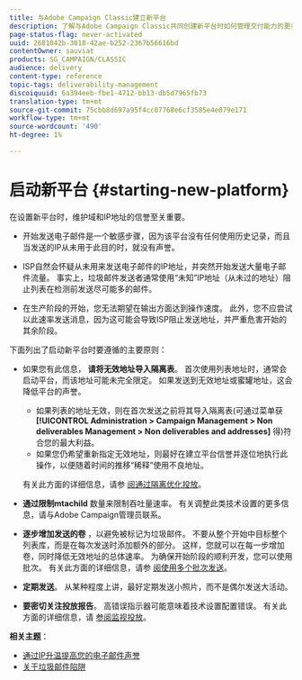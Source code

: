 ```yaml
---
title: 与Adobe Campaign Classic建立新平台
description: 了解与Adobe Campaign Classic共同创建新平台时如何管理交付能力的更多信息。
page-status-flag: never-activated
uuid: 2681042b-3018-42ae-b252-2367b56616bd
contentOwner: sauviat
products: SG_CAMPAIGN/CLASSIC
audience: delivery
content-type: reference
topic-tags: deliverability-management
discoiquuid: 6a394eeb-fbe1-4712-bb13-db5d7965fb73
translation-type: tm+mt
source-git-commit: 75cbb8d697a95f4cc07768e6cf3585e4e079e171
workflow-type: tm+mt
source-wordcount: '490'
ht-degree: 1%

---
```



# 启动新平台 {#starting-new-platform}

在设置新平台时，维护域和IP地址的信誉至关重要。

* 开始发送电子邮件是一个敏感步骤，因为该平台没有任何使用历史记录，而且当发送的IP从未用于此目的时，就没有声誉。

* ISP自然会怀疑从未用来发送电子邮件的IP地址，并突然开始发送大量电子邮件流量。 事实上，垃圾邮件发送者通常使用“未知”IP地址（从未过的地址）阻止列表在检测前发送尽可能多的邮件。

* 在生产阶段的开始，您无法期望在输出方面达到操作速度。 此外，您不应尝试以此速率发送消息，因为这可能会导致ISP阻止发送地址，并严重危害开始的其余阶段。

下面列出了启动新平台时要遵循的主要原则：

* 如果您有此信息， **请将无效地址导入隔离表**。
首次使用列表地址时，通常会启动平台，而该地址可能未完全限定。 如果发送到无效地址或蜜罐地址，这会降低平台的声誉。

   * 如果列表的地址无效，则在首次发送之前将其导入隔离表(可通过菜单获 **[!UICONTROL Administration > Campaign Management > Non deliverables Management > Non deliverables and addresses]** 得)符合您的最大利益。
   * 如果您仍希望重新指定无效地址，则最好在建立平台信誉并逐位地执行此操作，以便随着时间的推移“稀释”使用不良地址。

   有关此方面的详细信息，请参 [阅通过隔离优化投放](../../delivery/using/understanding-quarantine-management.md#optimizing-your-delivery-through-quarantines)。
* **通过限制mtachild** 数量来限制吞吐量速率。 有关调整此类技术设置的更多信息，请与Adobe Campaign管理员联系。
* **逐步增加发送的卷** ，以避免被标记为垃圾邮件。 不要从整个开始中目标整个列表库，而是在每次发送时添加额外的部分。 这样，您就可以在每一步增加卷，同时降低无效地址的总体速率。 为确保开始阶段的顺利开发，您可以使用批次。 有关此方面的详细信息，请参 [阅使用多个批次发送](../../delivery/using/steps-sending-the-delivery.md#sending-using-multiple-waves)。
* **定期发送**。 从某种程度上讲，最好定期发送小照片，而不是偶尔发送大活动。
* **要密切关注投放报告**。 高错误指示器可能意味着技术设置配置错误。 有关此方面的详细信息，请 [参阅监视投放](../../delivery/using/monitoring-a-delivery.md)。

**相关主题**：
* [通过IP升温提高您的电子邮件声誉](https://helpx.adobe.com/campaign/kb/increase-email-rep-ip-warming.html)
* [关于垃圾邮件陷阱](https://helpx.adobe.com/campaign/kb/spam-traps.html)